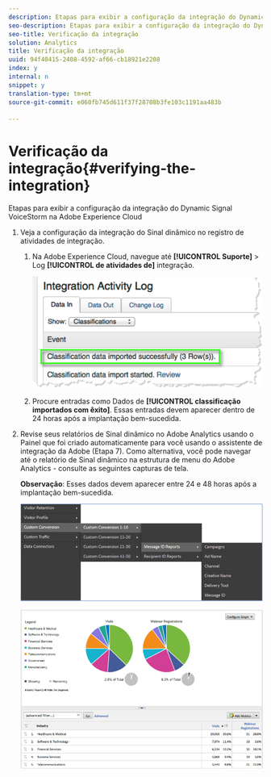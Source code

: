 ```yaml
---
description: Etapas para exibir a configuração da integração do Dynamic Signal VoiceStorm na Adobe Experience Cloud
seo-description: Etapas para exibir a configuração da integração do Dynamic Signal VoiceStorm na Adobe Experience Cloud
seo-title: Verificação da integração
solution: Analytics
title: Verificação da integração
uuid: 94f40415-2408-4592-af66-cb18921e2208
index: y
internal: n
snippet: y
translation-type: tm+mt
source-git-commit: e060fb745d611f37f28708b3fe103c1191aa483b

---
```



# Verificação da integração{#verifying-the-integration}

Etapas para exibir a configuração da integração do Dynamic Signal VoiceStorm na Adobe Experience Cloud

1. Veja a configuração da integração do Sinal dinâmico no registro de atividades de integração.
   1. Na Adobe Experience Cloud, navegue até **[!UICONTROL Suporte]** &gt; Log **[!UICONTROL de atividades de]** integração.

      ![](assets/integration_activity_log.png)

   1. Procure entradas como Dados de **[!UICONTROL classificação importados com êxito]**. Essas entradas devem aparecer dentro de 24 horas após a implantação bem-sucedida.
1. Revise seus relatórios de Sinal dinâmico no Adobe Analytics usando o Painel que foi criado automaticamente para você usando o assistente de integração da Adobe (Etapa 7). Como alternativa, você pode navegar até o relatório de Sinal dinâmico na estrutura de menu do Adobe Analytics - consulte as seguintes capturas de tela.

   **Observação**: Esses dados devem aparecer entre 24 e 48 horas após a implantação bem-sucedida.

   ![](assets/reporting.png)

   ![](assets/reporting2.png)


